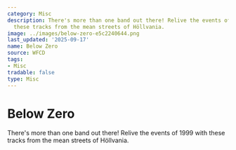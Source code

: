 ```yaml
---
category: Misc
description: There's more than one band out there! Relive the events of 1999 with
  these tracks from the mean streets of Höllvania.
image: ../images/below-zero-e5c2240644.png
last_updated: '2025-09-17'
name: Below Zero
source: WFCD
tags:
- Misc
tradable: false
type: Misc
---
```


# Below Zero

There's more than one band out there! Relive the events of 1999 with these tracks from the mean streets of Höllvania.

